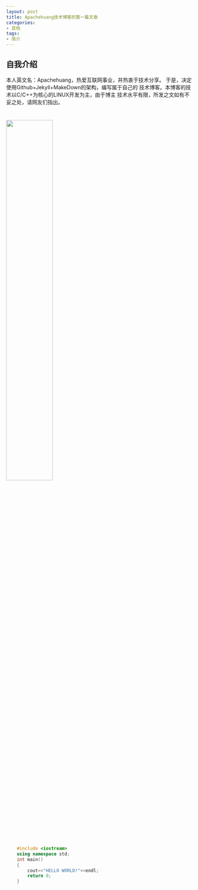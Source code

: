 ```yaml
---
layout: post
title: Apachehuang技术博客的第一篇文章
categories:
- 其他
tags:
- 简介
---
```


## **自我介绍**

  本人英文名：Apachehuang，热爱互联网事业，并热衷于技术分享。
于是，决定使用Github+Jekyll+MakeDown的架构，编写属于自己的
技术博客。本博客的技术以C/C++为核心的LINUX开发为主，由于博主
技术水平有限，所发之文如有不妥之处，请网友们指出。

#
<img src="http://i4.piimg.com/3c651a1b2538606f.jpg" style="width: 50%; height: 50%"/>

```cpp
	#include <iostream>  
	using namespace std;
	int main()
	{
		cout<<"HELLO WORLD!"<<endl;
		return 0;
	}
```
